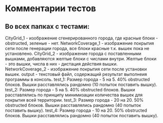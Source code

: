 # Комментарии тестов
## Во всех папках с тестами: 
CityGrid_1 - изображение сгенерированного города, где красные блоки - obstructed, зеленые - нет. 
NetworkCoverage_1 - изображение покрытия сети после генерации города, все блоки красные т.к. вышек пока не установлено. 
CityGrid_2 - изображение города с поставленными вышками, добавляются желтые блоки с числами внутри. Желтые блоки - это вышки, числа в них - дистация действия вышки. 
NetworkCoverage_2 - изображение покрытия сети после установки вышек. output - текстовый файл, содержащий  результат выполнеия программы в консоль.
test_1: Размер города - 5 на 5. 40% obstructed блоков. Вышки расставлялись рандомно (10 попыток поставить вышку).
test_2: Размер города - 5 на 5. 40% obstructed блоков. Вышки расставлялись по принципу минимизации количества вышек для покрытия всей территории.
test_3: Размер города - 20 на 20. 50% obstructed блоков. Вышки расставлялись рандомно (40 попыток поставить вышку).
test_4: Размер города - 10 на 20. 50% obstructed блоков. Вышки расставлялись рандомно (40 попыток поставить вышку).
